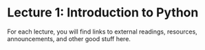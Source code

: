 # Lecture 1: Introduction to Python

For each lecture, you will find links to external readings, resources, announcements, and other good stuff here.